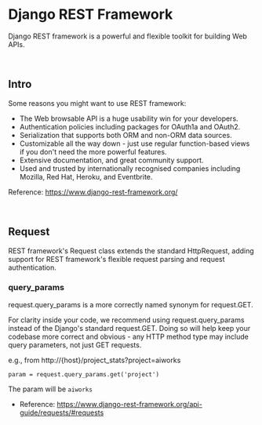 # Django REST Framework
Django REST framework is a powerful and flexible toolkit for building Web APIs.

<br/>

## Intro
Some reasons you might want to use REST framework:

- The Web browsable API is a huge usability win for your developers.
- Authentication policies including packages for OAuth1a and OAuth2.
- Serialization that supports both ORM and non-ORM data sources.
- Customizable all the way down - just use regular function-based views if you don't need the more powerful features.
- Extensive documentation, and great community support.
- Used and trusted by internationally recognised companies including Mozilla, Red Hat, Heroku, and Eventbrite.

Reference: https://www.django-rest-framework.org/

<br/>

## Request

REST framework's Request class extends the standard HttpRequest, adding support for REST framework's flexible request parsing and request authentication.

### query_params

request.query_params is a more correctly named synonym for request.GET.

For clarity inside your code, we recommend using request.query_params instead of the Django's standard request.GET. 
Doing so will help keep your codebase more correct and obvious - any HTTP method type may include query parameters, not just GET requests.

e.g., from http://{host}/project_stats?project=aiworks
```
param = request.query_params.get('project')
```
The param will be `aiworks`

- Reference: https://www.django-rest-framework.org/api-guide/requests/#requests
